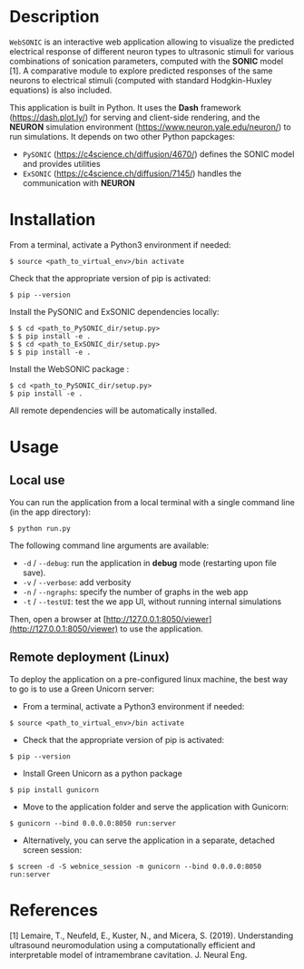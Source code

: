 # Description

`WebSONIC` is an interactive web application allowing to visualize the predicted electrical response of different neuron types to ultrasonic stimuli for various combinations of sonication parameters, computed with the **SONIC** model [1]. A comparative module to explore predicted responses of the same neurons to electrical stimuli (computed with standard Hodgkin-Huxley equations) is also included.

This application is built in Python. It uses the **Dash** framework (https://dash.plot.ly/) for serving and client-side rendering, and the **NEURON** simulation environment (https://www.neuron.yale.edu/neuron/) to run simulations. It depends on two other Python papckages:
- `PySONIC` (https://c4science.ch/diffusion/4670/) defines the SONIC model and provides utilities
- `ExSONIC` (https://c4science.ch/diffusion/7145/) handles the communication with **NEURON**

# Installation

From a terminal, activate a Python3 environment if needed:

`$ source <path_to_virtual_env>/bin activate`

Check that the appropriate version of pip is activated:

`$ pip --version`

Install the PySONIC and ExSONIC dependencies locally:

```
$ $ cd <path_to_PySONIC_dir/setup.py>
$ $ pip install -e .
$ $ cd <path_to_ExSONIC_dir/setup.py>
$ $ pip install -e .
```

Install the WebSONIC package :

```
$ cd <path_to_PySONIC_dir/setup.py>
$ pip install -e .
```

All remote dependencies will be automatically installed.


# Usage

## Local use

You can run the application from a local terminal with a single command line (in the app directory):

`$ python run.py`

The following command line arguments are available:
- `-d` / `--debug`: run the application in **debug** mode (restarting upon file save).
- `-v` / `--verbose`: add verbosity
- `-n` / `--ngraphs`: specify the number of graphs in the web app
- `-t` / `--testUI`: test the we app UI, without running internal simulations

Then, open a browser at [http://127.0.0.1:8050/viewer](http://127.0.0.1:8050/viewer) to use the application.

## Remote deployment (Linux)

To deploy the application on a pre-configured linux machine, the best way to go is to use a Green Unicorn server:

- From a terminal, activate a Python3 environment if needed:

`$ source <path_to_virtual_env>/bin activate`

- Check that the appropriate version of pip is activated:

`$ pip --version`

- Install Green Unicorn as a python package

`$ pip install gunicorn`

- Move to the application folder and serve the application with Gunicorn:

`$ gunicorn --bind 0.0.0.0:8050 run:server`

- Alternatively, you can serve the application in a separate, detached screen session:

`$ screen -d -S webnice_session -m gunicorn --bind 0.0.0.0:8050 run:server`

# References

[1] Lemaire, T., Neufeld, E., Kuster, N., and Micera, S. (2019). Understanding ultrasound neuromodulation using a computationally efficient and interpretable model of intramembrane cavitation. J. Neural Eng.

